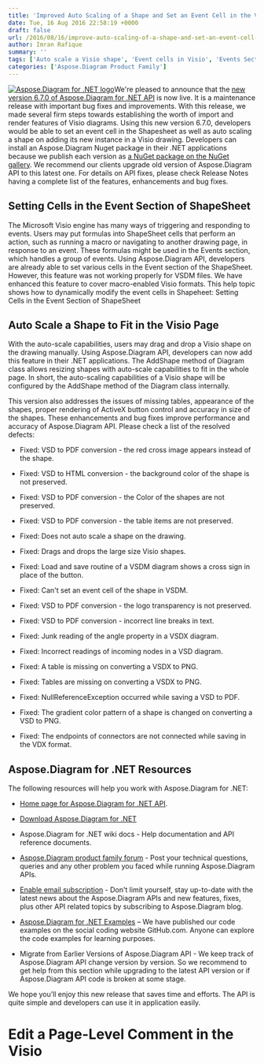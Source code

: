 ```yaml
---
title: 'Improved Auto Scaling of a Shape and Set an Event Cell in the Visio Drawing using Aspose.Diagram for .NET 6.7.0'
date: Tue, 16 Aug 2016 22:58:19 +0000
draft: false
url: /2016/08/16/improve-auto-scaling-of-a-shape-and-set-an-event-cell-in-the-visio-drawing-using-aspose.diagram-for-.net-6.7.0/
author: Imran Rafique
summary: ''
tags: ['Auto scale a Visio shape', 'Event cells in Visio', 'Events Section', 'Set an event cell', 'Visio Shape']
categories: ['Aspose.Diagram Product Family']
---
```


[![Aspose.Diagram for .NET logo][1]](https://blog.aspose.com/wp-content/uploads/sites/2/2013/06/aspose-Diagram-for-net_100.png)We're pleased to announce that the [new version 6.7.0 of Aspose.Diagram for .NET API][2] is now live. It is a maintenance release with important bug fixes and improvements. With this release, we made several firm steps towards establishing the worth of import and render features of Visio diagrams. Using this new version 6.7.0, developers would be able to set an event cell in the Shapesheet as well as auto scaling a shape on adding its new instance in a Visio drawing. Developers can install an Aspose.Diagram Nuget package in their .NET applications because we publish each version as [a NuGet package on the NuGet gallery][3]. We recommend our clients upgrade old version of Aspose.Diagram API to this latest one. For details on API fixes, please check Release Notes having a complete list of the features, enhancements and bug fixes.

## Setting Cells in the Event Section of ShapeSheet

The Microsoft Visio engine has many ways of triggering and responding to events. Users may put formulas into ShapeSheet cells that perform an action, such as running a macro or navigating to another drawing page, in response to an event. These formulas might be used in the Events section, which handles a group of events. Using Aspose.Diagram API, developers are already able to set various cells in the Event section of the ShapeSheet. However, this feature was not working properly for VSDM files. We have enhanced this feature to cover macro-enabled Visio formats. This help topic shows how to dynamically modify the event cells in Shapeheet: Setting Cells in the Event Section of ShapeSheet

## Auto Scale a Shape to Fit in the Visio Page

With the auto-scale capabilities, users may drag and drop a Visio shape on the drawing manually. Using Aspose.Diagram API, developers can now add this feature in their .NET applications. The AddShape method of Diagram class allows resizing shapes with auto-scale capabilities to fit in the whole page. In short, the auto-scaling capabilities of a Visio shape will be configured by the AddShape method of the Diagram class internally.

This version also addresses the issues of missing tables, appearance of the shapes, proper rendering of ActiveX button control and accuracy in size of the shapes. These enhancements and bug fixes improve performance and accuracy of Aspose.Diagram API. Please check a list of the resolved defects:

*   Fixed: VSD to PDF conversion - the red cross image appears instead of the shape.
    
*   Fixed: VSD to HTML conversion - the background color of the shape is not preserved.
    
*   Fixed: VSD to PDF conversion - the Color of the shapes are not preserved.
    
*   Fixed: VSD to PDF conversion - the table items are not preserved.
    
*   Fixed: Does not auto scale a shape on the drawing.
    
*   Fixed: Drags and drops the large size Visio shapes.
    
*   Fixed: Load and save routine of a VSDM diagram shows a cross sign in place of the button.
    
*   Fixed: Can't set an event cell of the shape in VSDM.
    
*   Fixed: VSD to PDF conversion - the logo transparency is not preserved.
    
*   Fixed: VSD to PDF conversion - incorrect line breaks in text.
    
*   Fixed: Junk reading of the angle property in a VSDX diagram.
    
*   Fixed: Incorrect readings of incoming nodes in a VSD diagram.
    
*   Fixed: A table is missing on converting a VSDX to PNG.
    
*   Fixed: Tables are missing on converting a VSDX to PNG.
    
*   Fixed: NullReferenceException occurred while saving a VSD to PDF.
    
*   Fixed: The gradient color pattern of a shape is changed on converting a VSD to PNG.
    
*   Fixed: The endpoints of connectors are not connected while saving in the VDX format.
    

## Aspose.Diagram for .NET Resources

The following resources will help you work with Aspose.Diagram for .NET:

*   [Home page for Aspose.Diagram for .NET API][4].
    
*   [Download Aspose.Diagram for .NET][5]
    
*   Aspose.Diagram for .NET wiki docs - Help documentation and API reference documents.
    
*   [Aspose.Diagram product family forum][6] - Post your technical questions, queries and any other problem you faced while running Aspose.Diagram APIs.
    
*   [Enable email subscription][7] - Don't limit yourself, stay up-to-date with the latest news about the Aspose.Diagram APIs and new features, fixes, plus other API related topics by subscribing to Aspose.Diagram blog.
    
*   [Aspose.Diagram for .NET Examples][8] – We have published our code examples on the social coding website GitHub.com. Anyone can explore the code examples for learning purposes.
    
*   Migrate from Earlier Versions of Aspose.Diagram API - We keep track of Aspose.Diagram API change version by version. So we recommend to get help from this section while upgrading to the latest API version or if Aspose.Diagram API code is broken at some stage.
    

We hope you’ll enjoy this new release that saves time and efforts. The API is quite simple and developers can use it in application easily.

# Edit a Page-Level Comment in the Visio




[1]: https://blog.aspose.com/wp-content/uploads/sites/2/2013/06/aspose-Diagram-for-net_100.png "Aspose.Diagram for .NET logo"
[2]: http://www.aspose.com/downloads/diagram/net/new-releases/aspose.diagram-for-.net-6.7.0/
[3]: https://www.nuget.org/packages/Aspose.Diagram
[4]: https://products.aspose.com/diagram
[5]: http://www.aspose.com/community/files/51/.net-components/aspose.diagram-for-.net/default.aspx
[6]: http://www.aspose.com/community/forums/aspose.diagram-product-family/489/showforum.aspx
[7]: https://blog.aspose.com/
[8]: https://github.com/asposediagram/Aspose_diagram_NET




